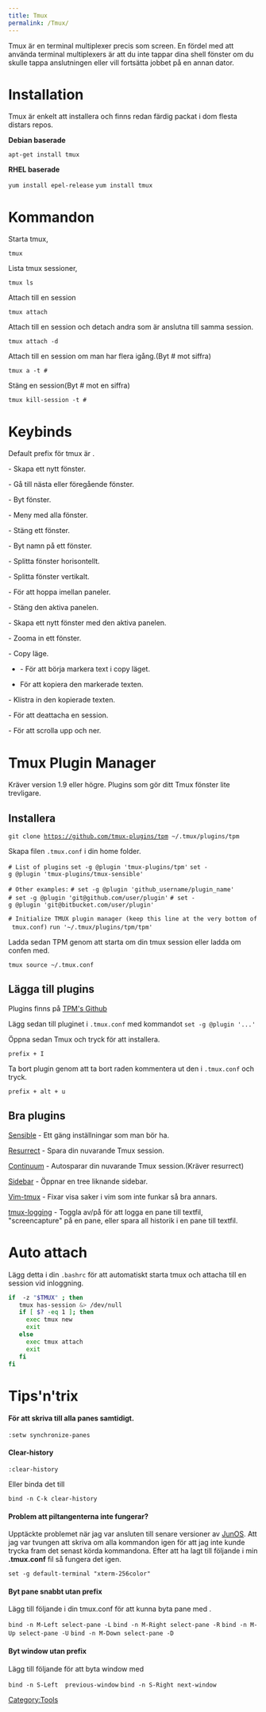 ```yaml
---
title: Tmux
permalink: /Tmux/
---
```


Tmux är en terminal multiplexer precis som screen. En fördel med att
använda terminal multiplexers är att du inte tappar dina shell fönster
om du skulle tappa anslutningen eller vill fortsätta jobbet på en annan
dator.

Installation
============

Tmux är enkelt att installera och finns redan färdig packat i dom flesta
distars repos.

**Debian baserade**

`apt-get install tmux`

**RHEL baserade**

`yum install epel-release`
`yum install tmux`

Kommandon
=========

Starta tmux,

`tmux`

Lista tmux sessioner,

`tmux ls`

Attach till en session

`tmux attach`

Attach till en session och detach andra som är anslutna till samma
session.

`tmux attach -d`

Attach till en session om man har flera igång.(Byt \# mot siffra)

`tmux a -t #`

Stäng en session(Byt \# mot en siffra)

`tmux kill-session -t #`

Keybinds
========

Default prefix för tmux är .

\- Skapa ett nytt fönster.

\- Gå till nästa eller föregående fönster.

\- Byt fönster.

\- Meny med alla fönster.

\- Stäng ett fönster.

\- Byt namn på ett fönster.

\- Splitta fönster horisontellt.

\- Splitta fönster vertikalt.

\- För att hoppa imellan paneler.

\- Stäng den aktiva panelen.

\- Skapa ett nytt fönster med den aktiva panelen.

\- Zooma in ett fönster.

\- Copy läge.

-   \- För att börja markera text i copy läget.

-   För att kopiera den markerade texten.

\- Klistra in den kopierade texten.

\- För att deattacha en session.

\- För att scrolla upp och ner.

Tmux Plugin Manager
===================

Kräver version 1.9 eller högre. Plugins som gör ditt Tmux fönster lite
trevligare.

Installera
----------

`git clone `[`https://github.com/tmux-plugins/tpm`](https://github.com/tmux-plugins/tpm)` ~/.tmux/plugins/tpm`

Skapa filen `.tmux.conf` i din home folder.

`# List of plugins`
`set -g @plugin 'tmux-plugins/tpm'`
`set -g @plugin 'tmux-plugins/tmux-sensible'`

`# Other examples:`
`# set -g @plugin 'github_username/plugin_name'`
`# set -g @plugin 'git@github.com/user/plugin'`
`# set -g @plugin 'git@bitbucket.com/user/plugin'`

`# Initialize TMUX plugin manager (keep this line at the very bottom of tmux.conf)`
`run '~/.tmux/plugins/tpm/tpm'`

Ladda sedan TPM genom att starta om din tmux session eller ladda om
confen med.

`tmux source ~/.tmux.conf`

Lägga till plugins
------------------

Plugins finns på [TPM's Github](https://github.com/tmux-plugins)

Lägg sedan till pluginet i `.tmux.conf` med kommandot
`set -g @plugin '...'`

Öppna sedan Tmux och tryck för att installera.

`prefix + I`

Ta bort plugin genom att ta bort raden kommentera ut den i `.tmux.conf`
och tryck.

`prefix + alt + u`

Bra plugins
-----------

[Sensible](https://github.com/tmux-plugins/tmux-sensible) - Ett gäng
inställningar som man bör ha.

[Resurrect](https://github.com/tmux-plugins/tmux-resurrect) - Spara din
nuvarande Tmux session.

[Continuum](https://github.com/tmux-plugins/tmux-continuum) - Autosparar
din nuvarande Tmux session.(Kräver resurrect)

[Sidebar](https://github.com/tmux-plugins/tmux-sidebar) - Öppnar en tree
liknande sidebar.

[Vim-tmux](https://github.com/tmux-plugins/vim-tmux) - Fixar visa saker
i vim som inte funkar så bra annars.

[tmux-logging](https://github.com/tmux-plugins/tmux-logging) - Toggla
av/på för att logga en pane till textfil, "screencapture" på en pane,
eller spara all historik i en pane till textfil.

Auto attach
===========

Lägg detta i din `.bashrc` för att automatiskt starta tmux och attacha
till en session vid inloggning.

``` bash
if  -z "$TMUX" ; then
   tmux has-session &> /dev/null
   if [ $? -eq 1 ]; then
     exec tmux new
     exit
   else
     exec tmux attach
     exit
   fi
fi
```

Tips'n'trix
===========

#### För att skriva till alla panes samtidigt.

`:setw synchronize-panes`

#### Clear-history

`:clear-history`

Eller binda det till

`bind -n C-k clear-history`

#### Problem att piltangenterna inte fungerar?

Upptäckte problemet när jag var ansluten till senare versioner av
[JunOS](/Juniper_JunOS "wikilink"). Att jag var tvungen att skriva om
alla kommandon igen för att jag inte kunde trycka fram det senast körda
kommandona. Efter att ha lagt till följande i min **.tmux.conf** fil så
fungera det igen.

`set -g default-terminal "xterm-256color"`

#### Byt pane snabbt utan prefix

Lägg till följande i din tmux.conf för att kunna byta pane med .

`bind -n M-Left select-pane -L`
`bind -n M-Right select-pane -R`
`bind -n M-Up select-pane -U`
`bind -n M-Down select-pane -D`

#### Byt window utan prefix

Lägg till följande för att byta window med

`bind -n S-Left  previous-window`
`bind -n S-Right next-window`

[Category:Tools](/Category:Tools "wikilink")